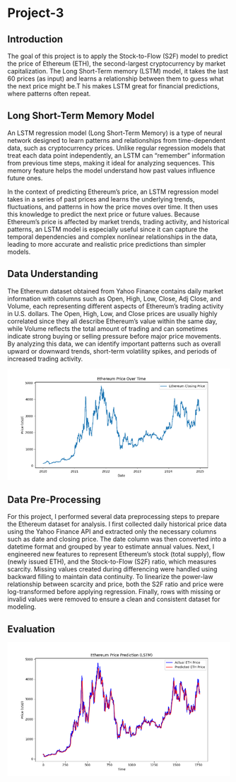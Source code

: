 # Project-3

## Introduction

The goal of this project is to apply the Stock-to-Flow (S2F) model to predict the price of Ethereum (ETH), the second-largest cryptocurrency by market capitalization. The Long Short-Term memory (LSTM) model, it takes the last 60 prices (as input) and learns a relationship between them to guess what the next price might be.T his makes LSTM great for financial predictions, where patterns often repeat.

## Long Short-Term Memory Model

An LSTM regression model (Long Short-Term Memory) is a type of neural network designed to learn patterns and relationships from time-dependent data, such as cryptocurrency prices. Unlike regular regression models that treat each data point independently, an LSTM can “remember” information from previous time steps, making it ideal for analyzing sequences. This memory feature helps the model understand how past values influence future ones. 

In the context of predicting Ethereum’s price, an LSTM regression model takes in a series of past prices and learns the underlying trends, fluctuations, and patterns in how the price moves over time. It then uses this knowledge to predict the next price or future values. Because Ethereum’s price is affected by market trends, trading activity, and historical patterns, an LSTM model is especially useful since it can capture the temporal dependencies and complex nonlinear relationships in the data, leading to more accurate and realistic price predictions than simpler models.

## Data Understanding

The Ethereum dataset obtained from Yahoo Finance contains daily market information with columns such as Open, High, Low, Close, Adj Close, and Volume, each representing different aspects of Ethereum’s trading activity in U.S. dollars. The Open, High, Low, and Close prices are usually highly correlated since they all describe Ethereum’s value within the same day, while Volume reflects the total amount of trading and can sometimes indicate strong buying or selling pressure before major price movements. By analyzing this data, we can identify important patterns such as overall upward or downward trends, short-term volatility spikes, and periods of increased trading activity.

<img src="./price-of-ethereum.png" alt="price of ethereum">

## Data Pre-Processing

For this project, I performed several data preprocessing steps to prepare the Ethereum dataset for analysis. I first collected daily historical price data using the Yahoo Finance API and extracted only the necessary columns such as date and closing price. The date column was then converted into a datetime format and grouped by year to estimate annual values. Next, I engineered new features to represent Ethereum’s stock (total supply), flow (newly issued ETH), and the Stock-to-Flow (S2F) ratio, which measures scarcity. Missing values created during differencing were handled using backward filling to maintain data continuity. To linearize the power-law relationship between scarcity and price, both the S2F ratio and price were log-transformed before applying regression. Finally, rows with missing or invalid values were removed to ensure a clean and consistent dataset for modeling.

## Evaluation

<img src="model-prediction.png" alt="picture of model prediction">